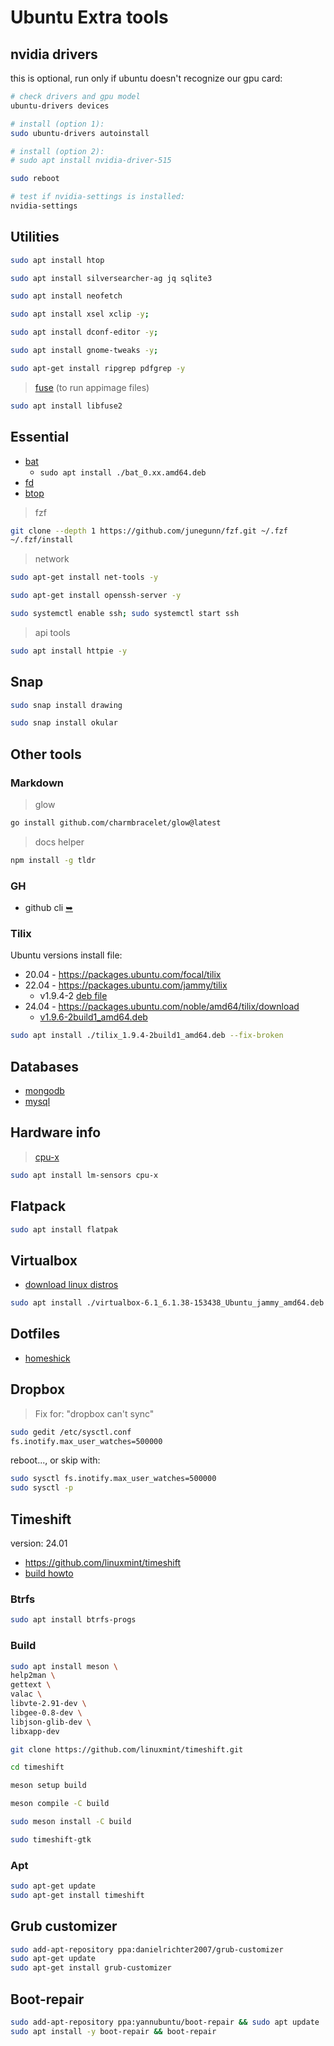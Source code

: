# Ubuntu Extra tools


## nvidia drivers

this is optional, run only if ubuntu doesn't recognize our gpu card:

```bash
# check drivers and gpu model
ubuntu-drivers devices

# install (option 1):
sudo ubuntu-drivers autoinstall

# install (option 2):
# sudo apt install nvidia-driver-515

sudo reboot

# test if nvidia-settings is installed:
nvidia-settings
```


## Utilities

```bash
sudo apt install htop
```

```bash
sudo apt install silversearcher-ag jq sqlite3
```

```bash
sudo apt install neofetch
```

```bash
sudo apt install xsel xclip -y;
```

```bash
sudo apt install dconf-editor -y;
```

```bash
sudo apt install gnome-tweaks -y;
```

```bash
sudo apt-get install ripgrep pdfgrep -y
```

> [fuse](https://docs.appimage.org/user-guide/troubleshooting/fuse.html) (to run appimage files)

```bash
sudo apt install libfuse2
```


## Essential

- [bat](https://github.com/sharkdp/bat/releases/latest)
  - `sudo apt install ./bat_0.xx.amd64.deb`
- [fd](https://github.com/sharkdp/fd/releases/latest)
- [btop](https://github.com/aristocratos/btop)

> fzf

```bash
git clone --depth 1 https://github.com/junegunn/fzf.git ~/.fzf
~/.fzf/install
```

> network

```bash
sudo apt-get install net-tools -y
```

```bash
sudo apt-get install openssh-server -y
```

```bash
sudo systemctl enable ssh; sudo systemctl start ssh
```

> api tools

```bash
sudo apt install httpie -y
```

## Snap

```bash
sudo snap install drawing
```

```bash
sudo snap install okular
```


## Other tools

### Markdown

> glow

```bash
go install github.com/charmbracelet/glow@latest
```

> docs helper

```bash
npm install -g tldr
```

### GH 

- github cli [➥](https://cli.github.com/)


### Tilix

Ubuntu versions install file:
- 20.04 - https://packages.ubuntu.com/focal/tilix
- 22.04 - https://packages.ubuntu.com/jammy/tilix 
    - v1.9.4-2 [deb file](http://ubuntu.c3sl.ufpr.br/ubuntu/pool/universe/t/tilix/tilix_1.9.4-2build1_amd64.deb)
- 24.04 - https://packages.ubuntu.com/noble/amd64/tilix/download
    - [v1.9.6-2build1_amd64.deb](http://mirrors.kernel.org/ubuntu/pool/universe/t/tilix/tilix_1.9.6-2build1_amd64.deb)

```bash
sudo apt install ./tilix_1.9.4-2build1_amd64.deb --fix-broken
```

## Databases

- [mongodb](/contents/mongodb.md)
- [mysql](/contents/mysql.md)


## Hardware info

> [cpu-x](https://github.com/TheTumultuousUnicornOfDarkness/CPU-X)

```bash
sudo apt install lm-sensors cpu-x
```

## Flatpack

```bash
sudo apt install flatpak
```

## Virtualbox

- [download linux distros](https://www.virtualbox.org/wiki/Linux_Downloads)

```bash
sudo apt install ./virtualbox-6.1_6.1.38-153438_Ubuntu_jammy_amd64.deb --fix-broken
```

## Dotfiles

- [homeshick](https://github.com/andsens/homeshick)


## Dropbox

> Fix for: "dropbox can't sync"

```bash
sudo gedit /etc/sysctl.conf
fs.inotify.max_user_watches=500000
```

reboot..., or skip with:

```bash
sudo sysctl fs.inotify.max_user_watches=500000  
sudo sysctl -p
```


## Timeshift

version: 24.01

- https://github.com/linuxmint/timeshift
- [build howto](https://github.com/linuxmint/timeshift/blob/master/docs/development.md)

### Btrfs

```bash
sudo apt install btrfs-progs
```

### Build

```bash
sudo apt install meson \
help2man \
gettext \
valac \
libvte-2.91-dev \
libgee-0.8-dev \
libjson-glib-dev \
libxapp-dev
```

```bash
git clone https://github.com/linuxmint/timeshift.git
```

```bash
cd timeshift
```

```bash
meson setup build
```

```bash
meson compile -C build 
```

```bash
sudo meson install -C build
```

```bash
sudo timeshift-gtk
```

### Apt

```bash
sudo apt-get update
sudo apt-get install timeshift
```

## Grub customizer

```bash
sudo add-apt-repository ppa:danielrichter2007/grub-customizer
sudo apt-get update
sudo apt-get install grub-customizer
```


## Boot-repair

```bash
sudo add-apt-repository ppa:yannubuntu/boot-repair && sudo apt update
sudo apt install -y boot-repair && boot-repair
```
